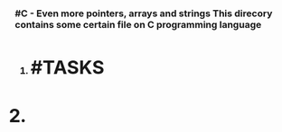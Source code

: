 <h3> #C - Even more pointers, arrays and strings This direcory contains some certain file on C programming language <h3>

<ol> 

<li> <h1> #TASKS <h1> <li>



